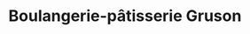 ---
title: "Boulangerie-pâtisserie Gruson"
url: /faches-thumesnil/boulangerie-patisserie-gruson/
shop: boulangerie
---